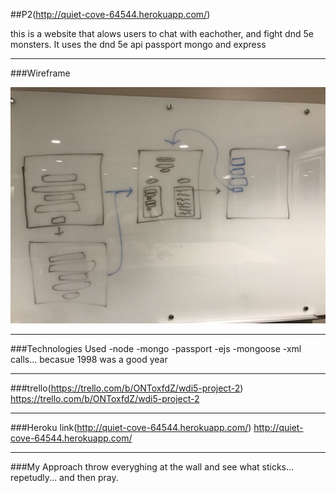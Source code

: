 ##P2(http://quiet-cove-64544.herokuapp.com/)

this is a website that alows users to chat with eachother, and fight dnd 5e monsters. It uses the dnd 5e api passport mongo and express

***

###Wireframe


![Alt text](/assets/IMG_0161.jpeg)

***

###Technologies Used
-node 
-mongo
-passport
-ejs
-mongoose
-xml calls... becasue 1998 was a good year

***

###trello(https://trello.com/b/ONToxfdZ/wdi5-project-2)
https://trello.com/b/ONToxfdZ/wdi5-project-2

***

###Heroku link(http://quiet-cove-64544.herokuapp.com/)
http://quiet-cove-64544.herokuapp.com/

***

###My Approach
throw everyghing at the wall and see what sticks... repetudly... and then pray.
